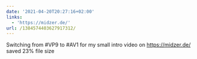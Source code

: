 ```yaml
---
date: '2021-04-20T20:27:16+02:00'
links:
  - 'https://midzer.de/'
url: /1384574403627917312/
---
```

Switching from #VP9 to #AV1 for my small intro video on https://midzer.de/ saved 23% file size
